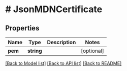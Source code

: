 # # JsonMDNCertificate

## Properties

Name | Type | Description | Notes
------------ | ------------- | ------------- | -------------
**pem** | **string** |  | [optional]

[[Back to Model list]](../../README.md#models) [[Back to API list]](../../README.md#endpoints) [[Back to README]](../../README.md)
